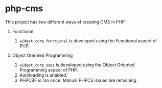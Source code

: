 # php-cms
This project has two different ways of creating CMS in PHP
1. Functional
    1. `widget_corp_functional` is developed using the Functional aspect of PHP.

2. Object Oriented Programming
    1. `widget_corp_oops` is developed using the Object Oriented Programming aspect of PHP.
    2. Autoloading is enabled.
    3. PHPCBF is ran once. Manual PHPCS issues are remaining.